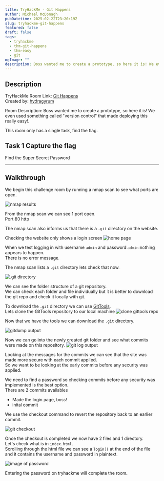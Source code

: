 ```yaml
---
title: TryHackMe - Git Happens
author: Michael McDonagh
pubDatetime: 2025-02-22T23:20:19Z
slug: tryhackme-git-happens
featured: false
draft: false
tags:
  - tryhackme
  - thm-git-happens
  - thm-easy
  - git
ogImage: ""
description: Boss wanted me to create a prototype, so here it is! We even used something called "version control" that made deploying this really easy!.
---
```


## Description

TryHackMe Room Link: [Git Happens](https://tryhackme.com/room/githappens)  
Created by: [hydragyrum](https://tryhackme.com/r/p/hydragyrum)

Room Description: Boss wanted me to create a prototype, so here it is! We even used something called "version control" that made deploying this really easy!.

This room only has a single task, find the flag.  

## Task 1 Capture the flag

Find the Super Secret Password

---

## Walkthrough

We begin this challenge room by running a nmap scan to see what ports are open.

![nmap results](@assets/images/tryhackme/git_happens/01-nmap.png)

From the nmap scan we can see 1 port open.  
Port 80 http  

The nmap scan also informs us that there is a `.git` directory on the website.

Checking the website only shows a login screen
![home page](@assets/images/tryhackme/git_happens/02-home_page.png)

When we test logging in with  username `admin` and password `admin`  nothing appears to happen.  
There is no error message.

The nmap scan lists a `.git` directory lets check that now.

![.git directory](@assets/images/tryhackme/git_happens/03-dot_git.png)

We can see the folder structure of a git repository.  
We can check each folder and file individually but it is better to download the git repo and check it locally with git.

To download the `.git` directory we can use [GitTools](https://github.com/internetwache/GitTools).  
Lets clone the GitTools repository to our local machine
![clone gittools repo](@assets/images/tryhackme/git_happens/04-clone_gittools.png)

Now that we have the tools we can download the `.git` directory.  

![gitdump output](@assets/images/tryhackme/git_happens/05-gitdump.png)

Now we can go into the newly created git folder and see what commits were made on this repository.
![git log output](@assets/images/tryhackme/git_happens/06-git_log.png)

Looking at the messages for the commits we can see that the site was made more secure with each commit applied.  
So we want to be looking at the early commits before any security was applied.

We need to find a password so checking commits before any security was implemented is the best option.  
There are 2 commits availables  

- Made the login page, boss!
- inital commit

We use the checkout command to revert the repository back to an earlier commit.

![git checkout](@assets/images/tryhackme/git_happens/07-git_checkout.png)

Once the checkout is completed we now have 2 files and 1 directory.  
Let's check what is in `index.html`.  
Scrolling through the html file we can see a `login()` at the end of the file and it contains the username and password in plaintext.

![image of password](@assets/images/tryhackme/git_happens/08-index_password.png)

Entering the password on tryhackme will complete the room.
